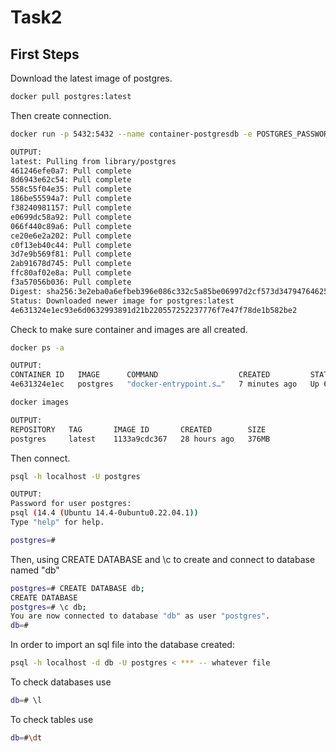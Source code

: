 # Task2



## First Steps

Download the latest image of postgres.

```bash
docker pull postgres:latest
```
Then create connection.
```bash
docker run -p 5432:5432 --name container-postgresdb -e POSTGRES_PASSWORD=root -d postgres

OUTPUT:
latest: Pulling from library/postgres
461246efe0a7: Pull complete 
8d6943e62c54: Pull complete 
558c55f04e35: Pull complete 
186be55594a7: Pull complete 
f38240981157: Pull complete 
e0699dc58a92: Pull complete 
066f440c89a6: Pull complete 
ce20e6e2a202: Pull complete 
c0f13eb40c44: Pull complete 
3d7e9b569f81: Pull complete 
2ab91678d745: Pull complete 
ffc80af02e8a: Pull complete 
f3a57056b036: Pull complete 
Digest: sha256:3e2eba0a6efbeb396e086c332c5a85be06997d2cf573d34794764625f405df4e
Status: Downloaded newer image for postgres:latest
4e631324e1ec93e6d0632993891d21b220557252237776f7e47f78de1b582be2

```
Check to make sure container and images are all created.
```bash
docker ps -a

OUTPUT:
CONTAINER ID   IMAGE      COMMAND                  CREATED         STATUS         PORTS                                       NAMES
4e631324e1ec   postgres   "docker-entrypoint.s…"   7 minutes ago   Up 6 minutes   0.0.0.0:5432->5432/tcp, :::5432->5432/tcp   container-postgresdb

```
```bash
docker images

OUTPUT:
REPOSITORY   TAG       IMAGE ID       CREATED        SIZE
postgres     latest    1133a9cdc367   28 hours ago   376MB

```
Then connect. 
```bash
psql -h localhost -U postgres

OUTPUT:
Password for user postgres: 
psql (14.4 (Ubuntu 14.4-0ubuntu0.22.04.1))
Type "help" for help.

postgres=# 
```
Then, using CREATE DATABASE and \c to create and connect to database named "db"
```bash
postgres=# CREATE DATABASE db;
CREATE DATABASE
postgres=# \c db; 
You are now connected to database "db" as user "postgres".
db=# 

```
In order to import an sql file into the database created:
```bash
psql -h localhost -d db -U postgres < *** -- whatever file
```
To check databases use 
```bash
db=# \l

```
To check tables use
```bash
db=#\dt

```
